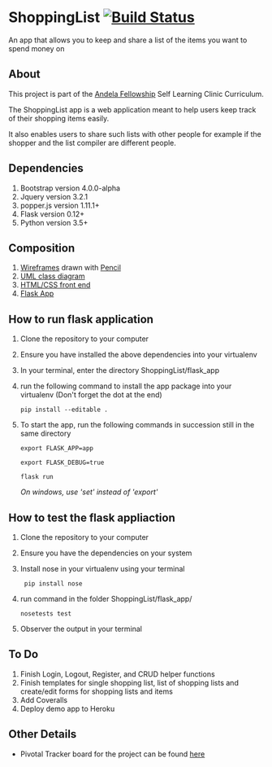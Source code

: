 # ShoppingList [![Build Status](https://travis-ci.org/Tinitto/ShoppingList.png?branch=master)](https://travis-ci.org/Tinitto/ShoppingList)
An app that allows you to keep and share a list of the items you want to spend money on

## About
This project is part of the [Andela Fellowship](https://andela.com/) Self Learning Clinic Curriculum.

The ShoppingList app is a web application meant to help users keep track of their shopping items easily. 

It also enables users to share such lists with other people for example if the shopper and the list compiler are different people.

## Dependencies
1. Bootstrap version 4.0.0-alpha
2. Jquery version 3.2.1
3. popper.js version 1.11.1+
4. Flask version 0.12+
5. Python version 3.5+

## Composition
1. [Wireframes](https://github.com/Tinitto/ShoppingList/tree/master/wireframes) drawn with [Pencil](https://pencil.evolus.vn/)
2. [UML class diagram](https://github.com/Tinitto/ShoppingList/tree/master/designs)
3. [HTML/CSS front end](https://github.com/Tinitto/ShoppingList/tree/master/UI)
4. [Flask App](https://github.com/Tinitto/ShoppingList/tree/master/flask_app)

## How to run flask application
1. Clone the repository to your computer
2. Ensure you have installed the above dependencies into your virtualenv
3. In your terminal, enter the directory ShoppingList/flask_app
4. run the following command to install the app package into your virtualenv (Don't forget the dot at the end)

    ``` pip install --editable . ```

5. To start the app, run the following commands in succession still in the same directory

    ```export FLASK_APP=app```

    ```export FLASK_DEBUG=true ```

    ```flask run ```

    _On windows, use 'set' instead of 'export'_


## How to test the flask appliaction
1. Clone the repository to your computer
2. Ensure you have the dependencies on your system
3. Install nose in your virtualenv using your terminal


    ``` pip install nose```

4. run command in the folder ShoppingList/flask_app/

    ```nosetests test ```

5. Observer the output in your terminal

## To Do
1. Finish Login, Logout, Register, and CRUD helper functions
2. Finish templates for single shopping list, list of shopping lists and create/edit forms for shopping lists and items
3. Add Coveralls
4. Deploy demo app to Heroku

## Other Details
- Pivotal Tracker board for the project can be found [here](https://www.pivotaltracker.com/n/projects/2092528)


